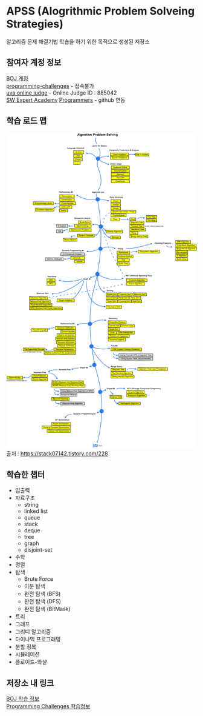 # APSS (Alogrithmic Problem Solveing Strategies)  
알고리즘 문제 해결기법 학습을 하기 위한 목적으로 생성된 저장소
  
## 참여자 계정 정보
[BOJ 계정](https://www.acmicpc.net/user/lkoiescg2031)  
[programming-challenges](http://www.programming-challenges.com/) - 접속불가  
[uva online judge](https://onlinejudge.org) - Online Judge ID : 885042  
[SW Expert Academy](https://swexpertacademy.com/main/main.do) 
[Programmers](https://programmers.co.kr/learn/challenges) - github 연동

## 학습 로드 맵
![PS ROAD MAP](https://github.com/lkoiescg2031/APSS/blob/master/Algorithm%20PS%20Roadmap_v0.1.png)
출처 : <https://stack07142.tistory.com/228>
  
## 학습한 챕터
* 입출력
* 자료구조 
	* string
	* linked list
	* queue
	* stack
	* deque
	* tree
	* graph
	* disjoint-set
* 수학
* 정렬
* 탐색
	* Brute Force
	* 이분 탐색
	* 완전 탐색 (BFS)
	* 완전 탐색 (DFS)
	* 완전 탐색 (BitMask)
* 트리
* 그래프
* 그리디 알고리즘
* 다이나믹 프로그래밍
* 분할 정복
* 시뮬레이션
* 플로이드-와샬
  
## 저장소 내 링크
[BOJ 학습 정보](https://github.com/lkoiescg2031/APSS/blob/master/Baekjoon%20Online%20Judge/README.md)  
[Programming Challenges 학습정보](https://github.com/lkoiescg2031/APSS/blob/master/Programming%20Challenges/README.md)  
